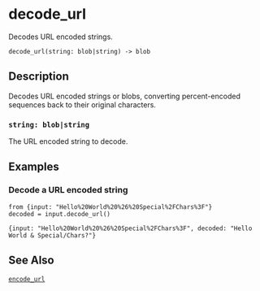 # decode_url

Decodes URL encoded strings.

```tql
decode_url(string: blob|string) -> blob
```

## Description

Decodes URL encoded strings or blobs, converting percent-encoded sequences back
to their original characters.

### `string: blob|string`

The URL encoded string to decode.

## Examples

### Decode a URL encoded string

```tql
from {input: "Hello%20World%20%26%20Special%2FChars%3F"}
decoded = input.decode_url()
```

```tql
{input: "Hello%20World%20%26%20Special%2FChars%3F", decoded: "Hello World & Special/Chars?"}
```

## See Also

[`encode_url`](encode_url.md)
